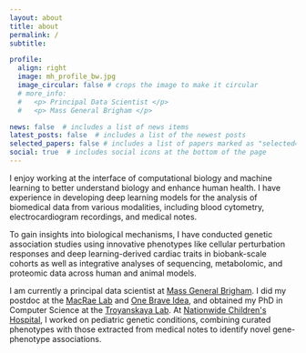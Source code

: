 ```yaml
---
layout: about
title: about
permalink: /
subtitle:

profile:
  align: right
  image: mh_profile_bw.jpg
  image_circular: false # crops the image to make it circular
  # more_info:
  #   <p> Principal Data Scientist </p>
  #   <p> Mass General Brigham </p>

news: false  # includes a list of news items
latest_posts: false  # includes a list of the newest posts
selected_papers: false # includes a list of papers marked as "selected={true}"
social: true  # includes social icons at the bottom of the page
---
```


I enjoy working at the interface of computational biology and machine learning to better understand biology and enhance human health. I have experience in developing deep learning models for the analysis of biomedical data from various modalities, including blood cytometry, electrocardiogram recordings, and medical notes.

To gain insights into biological mechanisms, I have conducted genetic association studies using innovative phenotypes like cellular perturbation responses and deep learning-derived cardiac traits in biobank-scale cohorts as well as integrative analyses of sequencing, metabolomic, and proteomic data across human and animal models.

I am currently a principal data scientist at [Mass General Brigham](https://www.massgeneralbrigham.org). I did my postdoc at the [MacRae Lab](https://macraelab.bwh.harvard.edu) and [One Brave Idea](https://www.onebraveidea.org), and obtained my PhD in Computer Science at the [Troyanskaya Lab](https://function.princeton.edu). At [Nationwide Children's Hospital](https://www.nationwidechildrens.org), I worked on pediatric genetic conditions, combining curated phenotypes with those extracted from medical notes to identify novel gene-phenotype associations.
